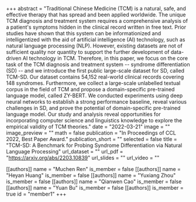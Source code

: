 +++
abstract = "Traditional Chinese Medicine (TCM) is a natural, safe, and effective therapy that has spread and been applied worldwide. The unique TCM diagnosis and treatment system requires a comprehensive analysis of a patient's symptoms hidden in the clinical record written in free text. Prior studies have shown that this system can be informationized and intelligentized with the aid of artificial intelligence (AI) technology, such as natural language processing (NLP). However, existing datasets are not of sufficient quality nor quantity to support the further development of data-driven AI technology in TCM. Therefore, in this paper, we focus on the core task of the TCM diagnosis and treatment system -- syndrome differentiation (SD) -- and we introduce the first public large-scale dataset for SD, called TCM-SD. Our dataset contains 54,152 real-world clinical records covering 148 syndromes. Furthermore, we collect a large-scale unlabelled textual corpus in the field of TCM and propose a domain-specific pre-trained language model, called ZY-BERT. We conducted experiments using deep neural networks to establish a strong performance baseline, reveal various challenges in SD, and prove the potential of domain-specific pre-trained language model. Our study and analysis reveal opportunities for incorporating computer science and linguistics knowledge to explore the empirical validity of TCM theories."
date = "2022-03-21"
image = ""
image_preview = ""
math = false
publication = "In Proceedings of CCL 2022, Best Paper Award."
publication_short = ""
selected = false
title = "TCM-SD: A Benchmark for Probing Syndrome Differentiation via Natural Language Processing"
url_dataset = ""
url_pdf = "https://arxiv.org/abs/2203.10839"
url_slides = ""
url_video = ""

[[authors]]
    name = "Muchen Ren"
    is_member = false
[[authors]]
    name = "Heyan Huang"
    is_member = false
[[authors]]
    name = "Yuxiang Zhou"
    is_member = false
[[authors]]
    name = "Qianwen Cao"
    is_member = false
[[authors]]
    name = "Yuan Bu"
    is_member = false
[[authors]]
    is_member = true
    id = "member1"
+++
